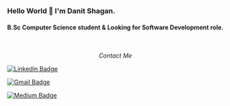 ### Hello World 👋 I'm Danit Shagan.
#### B.Sc Computer Science student & Looking for Software Development role.
<br />


<p align="center">
  <i> Contact Me </i>
  
   [![Linkedin Badge](https://img.shields.io/badge/-danit-shagan-blue?style=flat-square&logo=Linkedin&logoColor=white&link=https://www.linkedin.com/in/danit-shagan/)](https://www.linkedin.com/in/danit-shagan/) 
 
   [![Gmail Badge](https://img.shields.io/badge/-danishagan@gmail.com-c14438?style=flat-square&logo=Gmail&logoColor=white&link=mailto:danishagan@gmail.com)](mailto:danishagan@gmail.com)
   
   [![Medium Badge](https://img.shields.io/badge/-My-Resume-000000?style=flat&labelColor=000000&logo=Medium&link=https://drive.google.com/file/d/1sHicx-Y-4w4wypyoZ33ZSk2erjzzGuXo/view?usp=sharing)](https://drive.google.com/file/d/1sHicx-Y-4w4wypyoZ33ZSk2erjzzGuXo/view?usp=sharing) 
   
</p>
   
  

